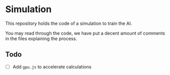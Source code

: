 # Simulation
This repository holds the code of a simulation to train the AI.

You may read through the code, we have put a decent amount of comments in the files explaining the process.

## Todo
 - [ ] Add `gpu.js` to accelerate calculations